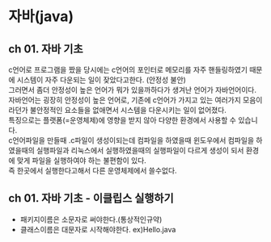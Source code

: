 # 자바(java)

## ch 01. 자바 기초

c언어로 프로그램을 짰을 당시에는 c언어의 포인터로 메모리를 자주 핸들링하였기 때문에 시스템이 자주 다운되는 일이 잦았다고한다. (안정성 불안)  
그러면서 좀더 안정성이 높은 언어가 뭐가 있을까하다가 생겨난 언어가 자바언어이다.  
자바언어는 굉장히 안정성이 높은 언어로, 기존에 c언어가 가지고 있는 여러가지 모음이라던가 불안정적인 요소들을 없애면서 시스템을 다운시키는 일이 없어졌다.  
특징으로는 플랫폼(=운영체제)에 영향을 받지 않아 다양한 환경에서 사용할 수 있습니다.  
c언어파일을 만들때 .c파일이 생성이되는데 컴파일을 하였을때 윈도우에서 컴파일을 하였을때의 실행파일과 리눅스에서 실행하였을때의 실행파일이 다르게 생성이 되서 환경에 맞게 파일을 실행하여야 하는 불편함이 있다.  
즉 한곳에서 실행한다고해서 다른 운영체제에서 쓸수없다.

## ch 01. 자바 기초 - 이클립스 실행하기

- 패키지이름은 소문자로 써야한다.(통상적인규약)
- 클래스이름은 대문자로 시작해야한다. ex)Hello.java
